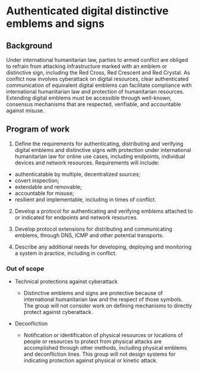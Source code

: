 # Authenticated digital distinctive emblems and signs

## Background

Under international humanitarian law, parties to armed conflict are obliged to refrain from attacking infrastructure marked with an emblem or distinctive sign, including the Red Cross, Red Crescent and Red Crystal. As conflict now involves cyberattack on digital resources, clear authenticated communication of equivalent digital emblems can facilitate compliance with international humanitarian law and protection of humanitarian resources. Extending digital emblems must be accessible through well-known, consensus mechanisms that are respected, verifiable, and accountable against misuse.

## Program of work

1. Define the requirements for authenticating, distributing and verifying digital emblems and distinctive signs with protection under international humanitarian law for online use cases, including endpoints, individual devices and network resources. Requirements will include: 
* authenticatable by multiple, decentralized sources; 
* covert inspection; 
* extendable and removable; 
* accountable for misuse; 
* resilient and implementable, including in times of conflict.

2. Develop a protocol for authenticating and verifying emblems attached to or indicated for endpoints and network resources.

3. Develop protocol extensions for distributing and communicating emblems, through DNS, ICMP and other potential transports.

4. Describe any additional needs for developing, deploying and monitoring a system in practice, including in conflict.

### Out of scope

* Technical protections against cyberattack 
  * Distinctive emblems and signs are protective because of international humanitarian law and the respect of those symbols. The group will not consider work on defining mechanisms to directly protect against cyberattack.

* Deconfliction
  * Notification or identification of physical resources or locations of people or resources to protect from physical attacks are accomplished through other methods, including physical emblems and deconfliction lines. This group will not design systems for indicating protection against physical or kinetic attack.

